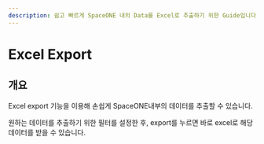 ```yaml
---
description: 쉽고 빠르게 SpaceONE 내의 Data를 Excel로 추출하기 위한 Guide입니다.
---
```


# Excel Export

## 개요

Excel export 기능을 이용해 손쉽게 SpaceONE내부의 데이터를 추출할 수 있습니다.

원하는 데이터를 추출하기 위한 필터를 설정한 후, export를 누르면 바로 excel로 해당 데이터를 받을 수 있습니다.






